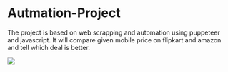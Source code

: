# Autmation-Project
The project is based on web scrapping and automation using puppeteer and javascript. It will compare given mobile 
price on flipkart and amazon and tell which deal is better.



![](flip-ama-project.gif)

